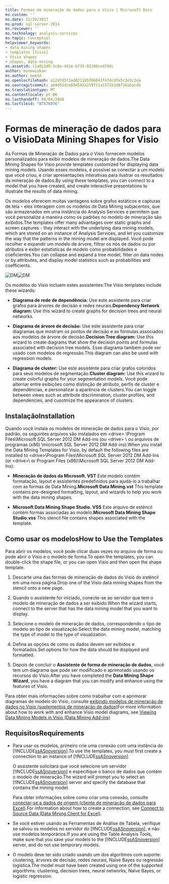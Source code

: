 ```yaml
---
title: Formas de mineração de dados para o Visio | Microsoft Docs
ms.custom: ''
ms.date: 12/29/2017
ms.prod: sql-server-2014
ms.reviewer: ''
ms.technology: analysis-services
ms.topic: conceptual
helpviewer_keywords:
- data mining shapes
- templates [Visio]
- Visio shapes
- shapes, data mining
ms.assetid: 11a821d9-1c0a-442e-b735-92208ce479dc
author: minewiskan
ms.author: owend
ms.openlocfilehash: a12d7d5f3ad021105f06043f47dcdfe5c3e5c2ea
ms.sourcegitcommit: ad4d92dce894592a259721a1571b1d8736abacdb
ms.translationtype: MT
ms.contentlocale: pt-BR
ms.lasthandoff: 08/04/2020
ms.locfileid: "87576076"
---
```

# <a name="data-mining-shapes-for-visio"></a><span data-ttu-id="f86f2-102">Formas de mineração de dados para o Visio</span><span class="sxs-lookup"><span data-stu-id="f86f2-102">Data Mining Shapes for Visio</span></span>
  <span data-ttu-id="f86f2-103">As Formas de Mineração de Dados para o Visio fornecem modelos personalizados para exibir modelos de mineração de dados.</span><span class="sxs-lookup"><span data-stu-id="f86f2-103">The Data Mining Shapes for Visio provide templates customized for displaying data mining models.</span></span> <span data-ttu-id="f86f2-104">Usando esses modelos, é possível se conectar a um modelo que você criou, e criar apresentações interativas para ilustrar os resultados da mineração de dados.</span><span class="sxs-lookup"><span data-stu-id="f86f2-104">By using these templates, you can connect to a model that you have created, and create interactive presentations to illustrate the results of data mining.</span></span>  
  
 <span data-ttu-id="f86f2-105">Os modelos oferecem muitas vantagens sobre grafos estáticos e capturas de tela – eles interagem com os modelos de Data Mining subjacentes, que são armazenados em uma instância do Analysis Services e permitem que você personalize a maneira como os padrões no modelo de mineração são exibidos.</span><span class="sxs-lookup"><span data-stu-id="f86f2-105">The templates offer many advantages over static graphs and screen captures - they interact with the underlying data mining models, which are stored on an instance of Analysis Services, and let you customize the way that the patterns in the mining model are displayed.</span></span> <span data-ttu-id="f86f2-106">Você pode recolher e expandir um modelo de árvore, filtrar os nós de dados ou por atributos e exibir estatísticas de modelo como probabilidades e coeficientes.</span><span class="sxs-lookup"><span data-stu-id="f86f2-106">You can collapse and expand a tree model, filter on data nodes or by attributes, and display model statistics such as probabilities and coefficients.</span></span>  
  
 <span data-ttu-id="f86f2-107">![DM](media/dm-stencil.gif "DM")</span><span class="sxs-lookup"><span data-stu-id="f86f2-107">![DM](media/dm-stencil.gif "DM")</span></span>  
  
 <span data-ttu-id="f86f2-108">Os modelos do Visio incluem estes assistentes:</span><span class="sxs-lookup"><span data-stu-id="f86f2-108">The Visio templates include these wizards:</span></span>  
  
-   <span data-ttu-id="f86f2-109">**Diagrama de rede de dependência:** Use este assistente para criar grafos para árvores de decisão e redes neurais.</span><span class="sxs-lookup"><span data-stu-id="f86f2-109">**Dependency Network diagram:** Use this wizard to create graphs for decision trees and neural networks.</span></span>  
  
-   <span data-ttu-id="f86f2-110">**Diagrama de árvore de decisão:** Use este assistente para criar diagramas que mostram os pontos de decisão e as fórmulas associados aos modelos de árvore de decisão.</span><span class="sxs-lookup"><span data-stu-id="f86f2-110">**Decision Tree diagram:** Use this wizard to create diagrams that show the decision points and formulas associated with decision tree models.</span></span> <span data-ttu-id="f86f2-111">Esse diagrama também pode ser usado com modelos de regressão.</span><span class="sxs-lookup"><span data-stu-id="f86f2-111">This diagram can also be used with regression models.</span></span>  
  
-   <span data-ttu-id="f86f2-112">**Diagrama de cluster:** Use este assistente para criar grafos coloridos para seus modelos de segmentação.</span><span class="sxs-lookup"><span data-stu-id="f86f2-112">**Cluster diagram:** Use this wizard to create colorful graphs for your segmentation models.</span></span> <span data-ttu-id="f86f2-113">Você pode alternar entre exibições como distinção de atributo, perfis de cluster e dependências, e personalizar a aparência de clusters.</span><span class="sxs-lookup"><span data-stu-id="f86f2-113">You can toggle between views such as attribute discrimination, cluster profiles, and dependencies, and cusotmize the appearance of clusters.</span></span>  
  
## <a name="installation"></a><span data-ttu-id="f86f2-114">Instalação</span><span class="sxs-lookup"><span data-stu-id="f86f2-114">Installation</span></span>  
 <span data-ttu-id="f86f2-115">Quando você instala os modelos de mineração de dados para o Visio, por padrão, os seguintes arquivos são instalados em \<drive> \Program Files\Microsoft SQL Server 2012 DM Add-ins (ou \<drive> \ ou arquivos de programas (x86) \microsoft SQL Server 2012 DM Add-ins):</span><span class="sxs-lookup"><span data-stu-id="f86f2-115">When you install the Data Mining Templates for Visio, by default the following files are installed to \<drive>\Program Files\Microsoft SQL Server 2012 DM Add-Ins (or \<drive>\ or Program Files (x86)\Microsoft SQL Server 2012 DM Add-Ins):</span></span>  
  
-   <span data-ttu-id="f86f2-116">**Mineração de dados da Microsoft. VST** Este modelo contém formatação, layout e assistentes predefinidos para ajudá-lo a trabalhar com as formas de Data Mining.</span><span class="sxs-lookup"><span data-stu-id="f86f2-116">**Microsoft Data Mining.vst** This template contains pre-designed formatting, layout, and wizards to help you work with the data mining shapes.</span></span>  
  
-   <span data-ttu-id="f86f2-117">**Microsoft Data Mining Shape Studio. VSS** Este arquivo de estêncil contém formas associadas ao modelo.</span><span class="sxs-lookup"><span data-stu-id="f86f2-117">**Microsoft Data Mining Shape Studio.vss** This stencil file contains shapes associated with the template.</span></span>  
  
## <a name="how-to-use-the-templates"></a><span data-ttu-id="f86f2-118">Como usar os modelos</span><span class="sxs-lookup"><span data-stu-id="f86f2-118">How to Use the Templates</span></span>  
 <span data-ttu-id="f86f2-119">Para abrir os modelos, você pode clicar duas vezes no arquivo de forma ou pode abrir o Visio e o modelo de forma.</span><span class="sxs-lookup"><span data-stu-id="f86f2-119">To open the templates, you can double-click the shape file, or you can open Visio and then open the shape template.</span></span>  
  
1.  <span data-ttu-id="f86f2-120">Descarte uma das formas de mineração de dados do Visio do estêncil em uma nova página.</span><span class="sxs-lookup"><span data-stu-id="f86f2-120">Drop one of the Visio data mining shapes from the stencil onto a new page.</span></span>  
  
2.  <span data-ttu-id="f86f2-121">Quando o assistente for iniciado, conecte-se ao servidor que tem o modelo de mineração de dados a ser exibido.</span><span class="sxs-lookup"><span data-stu-id="f86f2-121">When the wizard starts, connect to the server that has the data mining model that you want to display.</span></span>  
  
3.  <span data-ttu-id="f86f2-122">Selecione o modelo de mineração de dados, correspondendo o tipo de modelo ao tipo de visualização.</span><span class="sxs-lookup"><span data-stu-id="f86f2-122">Select the data mining model, matching the type of model to the type of visualization.</span></span>  
  
4.  <span data-ttu-id="f86f2-123">Defina as opções de como os dados devem ser exibidos e formatados.</span><span class="sxs-lookup"><span data-stu-id="f86f2-123">Set options for how the data should be displayed and formatted.</span></span>  
  
5.  <span data-ttu-id="f86f2-124">Depois de concluir o **Assistente de forma de mineração de dados**, você tem um diagrama que pode ser modificado e aprimorado usando os recursos do Visio.</span><span class="sxs-lookup"><span data-stu-id="f86f2-124">After you have completed the **Data Mining Shape Wizard**, you have a diagram that you can modify and enhance using the features of Visio.</span></span>  
  
 <span data-ttu-id="f86f2-125">Para obter mais informações sobre como trabalhar com e aprimorar diagramas de modelo do Visio, consulte [exibindo modelos de mineração de dados no Visio &#40;suplementos de mineração de dados&#41;](viewing-data-mining-models-in-visio-data-mining-add-ins.md)</span><span class="sxs-lookup"><span data-stu-id="f86f2-125">For more information about how to work with and enhance Visio model diagrams, see [Viewing Data Mining Models in Visio &#40;Data Mining Add-ins&#41;](viewing-data-mining-models-in-visio-data-mining-add-ins.md)</span></span>  
  
## <a name="requirements"></a><span data-ttu-id="f86f2-126">Requisitos</span><span class="sxs-lookup"><span data-stu-id="f86f2-126">Requirements</span></span>  
  
-   <span data-ttu-id="f86f2-127">Para usar os modelos, primeiro crie uma conexão com uma instância do [!INCLUDE[ssASnoversion](../includes/ssasnoversion-md.md)].</span><span class="sxs-lookup"><span data-stu-id="f86f2-127">To use the templates, you must first create a connection to an instance of [!INCLUDE[ssASnoversion](../includes/ssasnoversion-md.md)].</span></span>  
  
     <span data-ttu-id="f86f2-128">O assistente solicitará que você selecione um servidor [!INCLUDE[ssASnoversion](../includes/ssasnoversion-md.md)] e especifique o banco de dados que contém o modelo de mineração.</span><span class="sxs-lookup"><span data-stu-id="f86f2-128">The wizard will prompt you to select an [!INCLUDE[ssASnoversion](../includes/ssasnoversion-md.md)] server and specify the database that contains the mining model.</span></span>  
  
     <span data-ttu-id="f86f2-129">Para obter informações sobre como criar uma conexão, consulte [conectar-se a dados de origem &#40;cliente de mineração de dados para Excel&#41;](connect-to-source-data-data-mining-client-for-excel.md).</span><span class="sxs-lookup"><span data-stu-id="f86f2-129">For information about how to create a connection, see [Connect to Source Data &#40;Data Mining Client for Excel&#41;](connect-to-source-data-data-mining-client-for-excel.md).</span></span>  
  
-   <span data-ttu-id="f86f2-130">Se você estiver usando as Ferramentas de Análise de Tabela, verifique se salvou os modelos no servidor do [!INCLUDE[ssASnoversion](../includes/ssasnoversion-md.md)], e não use modelos temporários.</span><span class="sxs-lookup"><span data-stu-id="f86f2-130">If you are using the Table Analysis Tools, make sure that you save your models to the [!INCLUDE[ssASnoversion](../includes/ssasnoversion-md.md)] server, and do not use temporary models.</span></span>  
  
-   <span data-ttu-id="f86f2-131">O modelo deve ter sido criado usando um dos algoritmos com suporte: clustering, árvores de decisão, redes neurais, Naïve Bayes ou regressão logística.</span><span class="sxs-lookup"><span data-stu-id="f86f2-131">The model must have been created using one of the supported algorithms: clustering, decision trees, neural networks, Naïve Bayes, or logistic regression.</span></span>  
  
  
